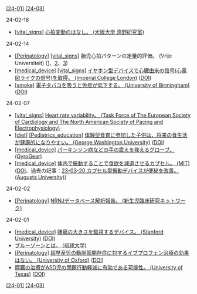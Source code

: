 [\[24-01\]](2401.md) [\[24-03\]](2403.md)

24-02-16
* [\[vital_signs\]](vital_signs.md) [心拍変動のはなし。 (大阪大学 清野研究室)](https://www.youtube.com/watch?v=LbsVJ0W5duU)

24-02-14
* [\[Perinatology\]](Perinatology.md) [\[vital_signs\]](vital_signs.md) 胎児心拍パターンの定量的評価。 (Vrije Universiteit) ([1](https://doi.org/10.1016/0028-2243(71)90056-6)、[2](https://doi.org/10.1016/0028-2243(71)90057-8)、[3](https://doi.org/10.1016/0028-2243(71)90052-9))
* [\[medical_device\]](medical_device.md) [\[vital_signs\]](vital_signs.md) [イヤホン型デバイスで心臓由来の信号(心電図ライクの信号)を取得。 (Imperial College London)](https://www.imperial.ac.uk/news/183152/prototype-plug-sensor-could-improve-monitoring/) ([DOI](https://doi.org/10.1098/rsos.171214))
* [\[smoke\]](smoke.md) [電子タバコを吸うと免疫が低下する。 (University of Birmingham)](https://www.birmingham.ac.uk/news/2023/vaping-renders-immune-cells-unable-to-move-to-meet-threats) ([DOI](https://doi.org/10.1016/j.jaci.2023.08.025))

24-02-07
* [\[vital_signs\]](vital_signs.md) [Heart rate variability。 (Task Force of The European Society of Cardiology and The North American
Society of Pacing and Electrophysiology)](https://www.escardio.org/static-file/Escardio/Guidelines/Scientific-Statements/guidelines-Heart-Rate-Variability-FT-1996.pdf)
* [\[diet\]](diet.md) [\[Pediatrics_education\]](Pediatrics_education.md) [体験型食育に参加した子供は、将来の食生活が健康的になりやすい。 (George Washington University)](https://publichealth.gwu.edu/school-based-gardening-and-food-programs-may-support-healthier-food-attitudes-later-life) ([DOI](https://doi.org/10.1016/j.jneb.2023.10.012))
* [\[medical_device\]](medical_device.md) [パーキンソン病などの手の震えを抑えるグローブ。 (GyroGear)](https://gyrogear.co/)
* [\[medical_device\]](medical_device.md) [体内で振動することで食欲を減退させるカプセル。 (MIT)](https://news.mit.edu/2023/engineers-develop-vibrating-ingestible-capsule-1222) ([DOI](https://doi.org/10.1126/sciadv.adj3003)、過去の記事：[23-03-20 カプセル型振動デバイスが便秘を改善。 (Augusta University)](2303.md))

24-02-02
* [\[Perinatology\]](Perinatology.md) [NRNJデータベース解析報告。 (新生児臨床研究ネットワーク)](https://plaza.umin.ac.jp/nrndata/)

24-02-01
* [\[medical_device\]](medical_device.md) [腫瘍の大きさを監視するデバイス。 (Stanford University)](https://cheme.stanford.edu/new-wearable-device-measures-changing-size-tumors-below-skin) ([DOI](https://doi.org/10.1126/sciadv.abn6550))
* [ブルーゾーンとは。 (琉球大学)](https://health-tourism.skr.u-ryukyu.ac.jp/whats-bluezone/)
* [\[Perinatology\]](Perinatology.md) [超早産児の動脈管開存症に対するイブプロフェン治療の効果はない。 (University of Oxford)](https://www.ndph.ox.ac.uk/news/new-evidence-shows-that-early-treatment-of-patent-ductus-arteriosus-with-ibuprofen-does-not-help-to-improve-short-term-outcomes-for-preterm-babies) ([DOI](https://doi.org/10.1056/NEJMoa2305582))
* [膵臓の治療がASD児の問題行動軽減に有効である可能性。 (University of Texas)](https://www.uth.edu/news/story/pancreatic-replacement-therapy-improves-maladaptive-behavior-in-preschool-children-with-autism-according-to-research) ([DOI](https://doi.org/10.1001/jamanetworkopen.2023.44136))

[\[24-01\]](2401.md) [\[24-03\]](2403.md)

